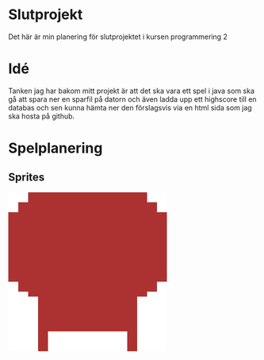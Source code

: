 # Slutprojekt
Det här är min planering för slutprojektet i kursen programmering 2

# Idé
Tanken jag har bakom mitt projekt är att det ska vara ett spel i java som ska gå att spara ner en sparfil på datorn och även ladda upp ett highscore till en databas och sen kunna hämta ner den förslagsvis via en html sida som jag ska hosta på github.

# Spelplanering

## Sprites
![CharacterSprite](javaPrgrmDir\Sprites\CharacterSprite\CharacterSprite.png)
